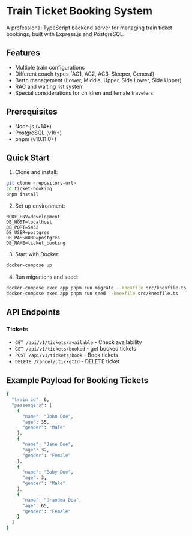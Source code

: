 # Train Ticket Booking System

A professional TypeScript backend server for managing train ticket bookings, built with Express.js and PostgreSQL.

## Features

- Multiple train configurations
- Different coach types (AC1, AC2, AC3, Sleeper, General)
- Berth management (Lower, Middle, Upper, Side Lower, Side Upper)
- RAC and waiting list system
- Special considerations for children and female travelers

## Prerequisites

- Node.js (v14+)
- PostgreSQL (v16+)
- pnpm (v10.11.0+)

## Quick Start

1. Clone and install:
```bash
git clone <repository-url>
cd ticket-booking
pnpm install
```

2. Set up environment:
```env
NODE_ENV=development
DB_HOST=localhost
DB_PORT=5432
DB_USER=postgres
DB_PASSWORD=postgres
DB_NAME=ticket_booking
```

3. Start with Docker:
```bash
docker-compose up
```

4. Run migrations and seed:
```bash
docker-compose exec app pnpm run migrate --knexfile src/knexfile.ts
docker-compose exec app pnpm run seed --knexfile src/knexfile.ts
```

## API Endpoints
### Tickets
- `GET /api/v1/tickets/available` - Check availability
- `GET /api/v1/tickets/booked` - get booked tickets
- `POST /api/v1/tickets/book` - Book tickets
- `DELETE /cancel/:ticketId` - DELETE ticket

## Example Payload for Booking Tickets
```bash
{
  "train_id": 6,
  "passengers": [
    {
      "name": "John Doe",
      "age": 35,
      "gender": "Male"
    },
    {
      "name": "Jane Doe",
      "age": 32,
      "gender": "Female"
    },
    {
      "name": "Baby Doe",
      "age": 3,
      "gender": "Male"
    },
    {
      "name": "Grandma Doe",
      "age": 65,
      "gender": "Female"
    }
  ]
}
```

